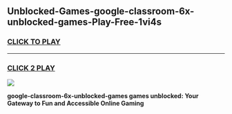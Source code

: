 
## Unblocked-Games-google-classroom-6x-unblocked-games-Play-Free-1vi4s
<h3>
<a href="https://premium76.site?title=google-classroom-6x-unblocked-games&ref=18A1">CLICK TO PLAY</a></h3>
<hr>

<h3>
<a href="https://premium76.site?title=google-classroom-6x-unblocked-games&ref=18A1">CLICK 2 PLAY</a>
  
</h3>

<a href="https://premium76.site?title=google-classroom-6x-unblocked-games&ref=18A1"><img src="https://clearcache.store/games.png"></a>


**google-classroom-6x-unblocked-games games unblocked: Your Gateway to Fun and Accessible Online Gaming**
